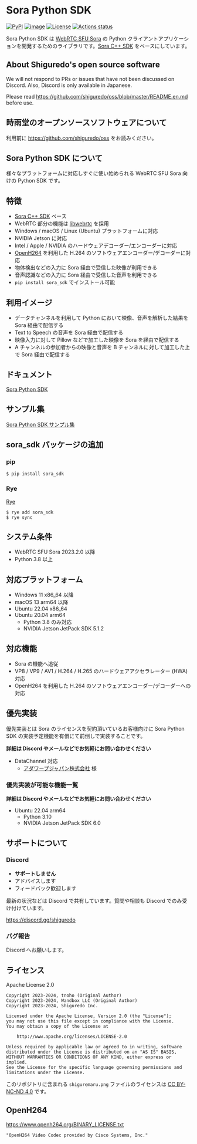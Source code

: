 # Sora Python SDK

[![PyPI](https://img.shields.io/pypi/v/sora_sdk)](https://pypi.org/project/sora-sdk/)
[![image](https://img.shields.io/pypi/pyversions/sora_sdk.svg)](https://pypi.python.org/pypi/sora_sdk)
[![License](https://img.shields.io/badge/License-Apache%202.0-blue.svg)](https://opensource.org/licenses/Apache-2.0)
[![Actions status](https://github.com/shiguredo/sora-python-sdk/workflows/build/badge.svg)](https://github.com/shiguredo/sora-python-sdk/actions)

Sora Python SDK は [WebRTC SFU Sora](https://sora.shiguredo.jp/) の Python クライアントアプリケーションを開発するためのライブラリです。[Sora C++ SDK](https://github.com/shiguredo/sora-cpp-sdk) をベースにしています。

## About Shiguredo's open source software

We will not respond to PRs or issues that have not been discussed on Discord. Also, Discord is only available in Japanese.

Please read https://github.com/shiguredo/oss/blob/master/README.en.md before use.

## 時雨堂のオープンソースソフトウェアについて

利用前に https://github.com/shiguredo/oss をお読みください。

## Sora Python SDK について

様々なプラットフォームに対応しすぐに使い始められる WebRTC SFU Sora 向けの Python SDK です。

## 特徴

- [Sora C++ SDK](https://github.com/shiguredo/sora-cpp-sdk) ベース
- WebRTC 部分の機能は [libwebrtc](https://webrtc.googlesource.com/src/) を採用
- Windows / macOS / Linux (Ubuntu) プラットフォームに対応
- NVIDIA Jetson に対応
- Intel / Apple / NVIDIA のハードウェアデコーダー/エンコーダーに対応
- [OpenH264](https://github.com/cisco/openh264) を利用した H.264 のソフトウェアエンコーダー/デコーダーに対応
- 物体検出などの入力に Sora 経由で受信した映像が利用できる
- 音声認識などの入力に Sora 経由で受信した音声を利用できる
- `pip install sora_sdk` でインストール可能

## 利用イメージ

- データチャンネルを利用して Python において映像、音声を解析した結果を Sora 経由で配信する
- Text to Speech の音声を Sora 経由で配信する
- 映像入力に対して Pillow などで加工した映像を Sora を経由で配信する
- A チャンネルの参加者からの映像と音声を B チャンネルに対して加工した上で Sora 経由で配信する

## ドキュメント

[Sora Python SDK](https://sora-python-sdk.shiguredo.jp/)

## サンプル集

[Sora Python SDK サンプル集](https://github.com/shiguredo/sora-python-sdk-samples)

## sora_sdk パッケージの追加

### pip

```console
$ pip install sora_sdk
```

### Rye

[Rye](https://rye-up.com/)

```
$ rye add sora_sdk
$ rye sync
```

## システム条件

- WebRTC SFU Sora 2023.2.0 以降
- Python 3.8 以上

## 対応プラットフォーム

- Windows 11 x86_64 以降
- macOS 13 arm64 以降
- Ubuntu 22.04 x86_64
- Ubuntu 20.04 arm64
  - Python 3.8 のみ対応
  - NVIDIA Jetson JetPack SDK 5.1.2

## 対応機能

- Sora の機能へ追従
- VP8 / VP9 / AV1 / H.264 / H.265 のハードウェアアクセラレーター (HWA) 対応
- OpenH264 を利用した H.264 のソフトウェアエンコーダー/デコーダーへの対応

## 優先実装

優先実装とは Sora のライセンスを契約頂いているお客様向けに Sora Python SDK の実装予定機能を有償にて前倒しで実装することです。

**詳細は Discord やメールなどでお気軽にお問い合わせください**

- DataChannel 対応
  - [アダワープジャパン株式会社](https://adawarp.com/) 様

### 優先実装が可能な機能一覧

**詳細は Discord やメールなどでお気軽にお問い合わせください**

- Ubuntu 22.04 arm64
  - Python 3.10
  - NVIDIA Jetson JetPack SDK 6.0

## サポートについて

### Discord

- **サポートしません**
- アドバイスします
- フィードバック歓迎します

最新の状況などは Discord で共有しています。質問や相談も Discord でのみ受け付けています。

https://discord.gg/shiguredo

### バグ報告

Discord へお願いします。

## ライセンス

Apache License 2.0

```
Copyright 2023-2024, tnoho (Original Author)
Copyright 2023-2024, Wandbox LLC (Original Author)
Copyright 2023-2024, Shiguredo Inc.

Licensed under the Apache License, Version 2.0 (the "License");
you may not use this file except in compliance with the License.
You may obtain a copy of the License at

    http://www.apache.org/licenses/LICENSE-2.0

Unless required by applicable law or agreed to in writing, software
distributed under the License is distributed on an "AS IS" BASIS,
WITHOUT WARRANTIES OR CONDITIONS OF ANY KIND, either express or implied.
See the License for the specific language governing permissions and
limitations under the License.
```

このリポジトリに含まれる `shiguremaru.png` ファイルのライセンスは [CC BY-NC-ND 4.0](https://creativecommons.org/licenses/by-nc-nd/4.0/deed.ja) です。

## OpenH264

https://www.openh264.org/BINARY_LICENSE.txt

```
"OpenH264 Video Codec provided by Cisco Systems, Inc."
```
